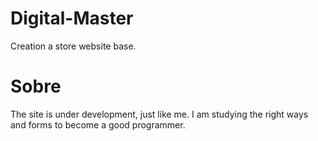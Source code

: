 # Digital-Master
Creation a store website base.

# Sobre 
The site is under development, just like me. I am studying the right ways and forms to become a good programmer.
